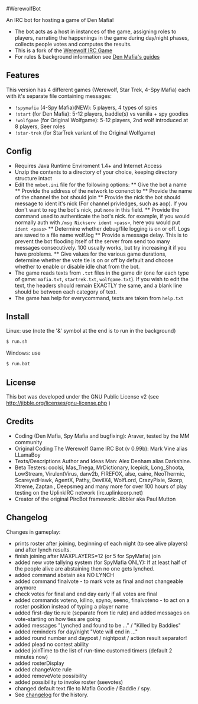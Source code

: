 #WerewolfBot

An IRC bot for hosting a game of Den Mafia!

* The bot acts as a host in instances of the game, assigning roles to players, narrating the happenings in the game during day/night phases, collects people votes and computes the results.
* This is a fork of the [Werewolf IRC Game](http://javatwg.sourceforge.net/)
* For rules & background information see [Den Mafia's guides](http://mafiamaniac.net/index.php?showforum=3)

## Features

This version has 4 different games (Werewolf, Star Trek, 4-Spy Mafia) each with it's separate file containing messages:
* `!spymafia` (4-Spy Mafia)(NEW): 5 players, 4 types of spies
* `!start` (for Den Mafia): 5-12 players, baddie(s) vs vaniila + spy goodies
* `!wolfgame` (for Original Wolfgame): 5-12 players, 2nd wolf introduced at 8 players, Seer roles
* `!star-trek` (for StarTrek variant of the Original Wolfgame)

## Config

* Requires Java Runtime Enviroment 1.4+ and Internet Access
* Unzip the contents to a directory of your choice, keeping directory structure intact 
* Edit the `mmbot.ini` file for the following options:
** Give the bot a name
** Provide the address of the network to conenct to
** Provide the name of the channel the bot should join
** Provide the nick the bot should message to ident it's nick (For channel privledges, such as aop). If you don't want to reg the bot's nick, put `none` in this field.
** Provide the command used to authenticate the bot's nick. for example, if you would normally auth with `/msg Nickserv ident <pass>`, here you would put `ident <pass>`
** Determine whether debug/file logging is on or off. Logs are saved to a file name wolf.log
** Provide a message delay. This is to prevent the bot flooding itself of the server from send too many messages consecutively. 100 usually works, but try increasing it if you have problems.
** Give values for the various game durations, determine whether the vote tie is on or off by default and choose whether to enable or disable idle chat from the bot.
* The game reads texts from `.txt` files in the game dir (one for each type of game: `mafia.txt`, `startrek.txt`, `wolfgame.txt`). If you wish to edit the text, the headers should remain EXACTLY the same, and a blank line should be between each category of text.
* The game has help for everycommand, texts are taken from `help.txt`

## Install

Linux: use (note the '&' symbol at the end is to run in the background)
```sh
$ run.sh
```

Windows: use
```sh
$ run.bat
```

## License

This bot was developed under the GNU Public License v2 (see http://jibble.org/licenses/gnu-license.php )

## Credits

* Coding (Den Mafia, Spy Mafia and bugfixing): Araver, tested by the MM community
* Original Coding The Werewolf Game IRC Bot (v 0.99b): Mark Vine alias LLamaBoy
* Texts/Descriptions Author and Ideas Man: Alex Denham alias Darkshine.
* Beta Testers: coolsi, Mas_Tnega, MrDictionary, Icepick, Long_Shoota, LowStream, VirulentVirus, danv2b, FIREFOX, alse, caine, NeoThermic, ScareyedHawk, AgentX, Pathy, DevilX4, WolfLord, CrazyPixie, Skorp, Xtreme, Zaptan , Deepsmeg and many more for over 100 hours of play testing on the UplinkIRC network (irc.uplinkcorp.net)
* Creator of the original PircBot framework: Jibbler aka Paul Mutton

## Changelog

Changes in gameplay:
* prints roster after joining, beginning of each night (to see alive players) and after lynch results.
* finish joining after MAXPLAYERS=12 (or 5 for SpyMafia) join
* added new vote tallying system (for SpyMafia ONLY): If at least half of the people alive are abstaining then no one gets lynched.
* added command abstain aka NO LYNCH
* added command finalvote - to mark vote as final and not changeable anymore
* check votes for final and end day early if all votes are final
* added commands voteno, killno, spyno, seeno, finalvoteno - to act on a roster position instead of typing a player name
* added first-day tie rule (separate from tie rule) and added messages on vote-starting on how ties are going
* added messages "Lynched and found to be ..." / "Killed by Baddies"
* added reminders for day/night "Vote will end in ..."
* added round number and daypost / nightpost / action result separator!
* added plead no contest ability
* added joinTime to the list of run-time customed timers (default 2 minutes now)
* added rosterDisplay
* added changeVote rule
* added removeVote possibility
* added possibility to invoke roster (seevotes)
* changed default text file to Mafia Goodie / Baddie / spy.
* See [changelog](WhatsNew.txt) for the history.